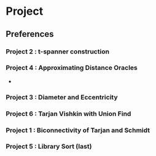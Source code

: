 # Project

## Preferences

### Project 2 : t-spanner construction

### Project 4 : Approximating Distance Oracles
- [](https://pncnmnp.github.io/blogs/distance-oracles.html)

### Project 3 : Diameter and Eccentricity

### Project 6 : Tarjan Vishkin with Union Find

### Project 1 : Biconnectivity of Tarjan and Schmidt

### Project 5 : Library Sort (last)
